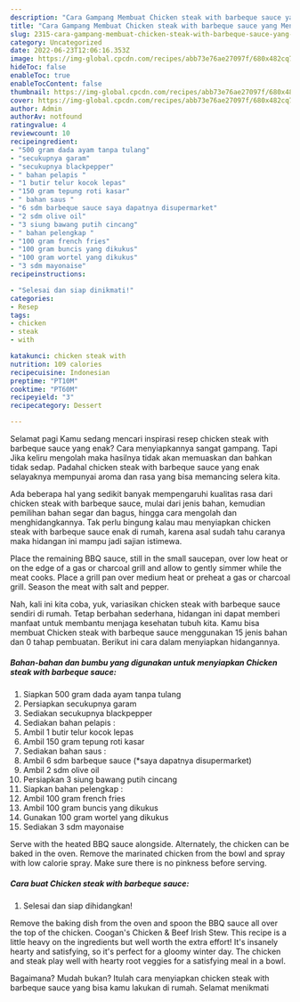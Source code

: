 ```yaml
---
description: "Cara Gampang Membuat Chicken steak with barbeque sauce yang Menggugah Selera, Buat Buka Puasa Sempurna"
title: "Cara Gampang Membuat Chicken steak with barbeque sauce yang Menggugah Selera, Buat Buka Puasa Sempurna"
slug: 2315-cara-gampang-membuat-chicken-steak-with-barbeque-sauce-yang-menggugah-selera-buat-buka-puasa-sempurna
category: Uncategorized
date: 2022-06-23T12:06:16.353Z
image: https://img-global.cpcdn.com/recipes/abb73e76ae27097f/680x482cq70/chicken-steak-with-barbeque-sauce-foto-resep-utama.jpg
hideToc: false
enableToc: true
enableTocContent: false
thumbnail: https://img-global.cpcdn.com/recipes/abb73e76ae27097f/680x482cq70/chicken-steak-with-barbeque-sauce-foto-resep-utama.jpg
cover: https://img-global.cpcdn.com/recipes/abb73e76ae27097f/680x482cq70/chicken-steak-with-barbeque-sauce-foto-resep-utama.jpg
author: Admin
authorAv: notfound
ratingvalue: 4
reviewcount: 10
recipeingredient:
- "500 gram dada ayam tanpa tulang"
- "secukupnya garam"
- "secukupnya blackpepper"
- " bahan pelapis "
- "1 butir telur kocok lepas"
- "150 gram tepung roti kasar"
- " bahan saus "
- "6 sdm barbeque sauce saya dapatnya disupermarket"
- "2 sdm olive oil"
- "3 siung bawang putih cincang"
- " bahan pelengkap "
- "100 gram french fries"
- "100 gram buncis yang dikukus"
- "100 gram wortel yang dikukus"
- "3 sdm mayonaise"
recipeinstructions:

- "Selesai dan siap dinikmati!"
categories:
- Resep
tags:
- chicken
- steak
- with

katakunci: chicken steak with 
nutrition: 109 calories
recipecuisine: Indonesian
preptime: "PT10M"
cooktime: "PT60M"
recipeyield: "3"
recipecategory: Dessert

---
```



Selamat pagi Kamu sedang mencari inspirasi resep chicken steak with barbeque sauce yang enak? Cara menyiapkannya sangat gampang. Tapi Jika keliru mengolah maka hasilnya tidak akan memuaskan dan bahkan tidak sedap. Padahal chicken steak with barbeque sauce yang enak selayaknya mempunyai aroma dan rasa yang bisa memancing selera kita.


Ada beberapa hal yang sedikit banyak mempengaruhi kualitas rasa dari chicken steak with barbeque sauce, mulai dari jenis bahan, kemudian pemilihan bahan segar dan bagus, hingga cara mengolah dan menghidangkannya. Tak perlu bingung kalau mau menyiapkan chicken steak with barbeque sauce enak di rumah, karena asal sudah tahu caranya maka hidangan ini mampu jadi sajian istimewa.

Place the remaining BBQ sauce, still in the small saucepan, over low heat or on the edge of a gas or charcoal grill and allow to gently simmer while the meat cooks. Place a grill pan over medium heat or preheat a gas or charcoal grill. Season the meat with salt and pepper.


Nah, kali ini kita coba, yuk, variasikan chicken steak with barbeque sauce sendiri di rumah. Tetap berbahan sederhana, hidangan ini dapat memberi manfaat untuk membantu menjaga kesehatan tubuh kita. Kamu bisa membuat Chicken steak with barbeque sauce menggunakan 15 jenis bahan dan 0 tahap pembuatan. Berikut ini cara dalam menyiapkan hidangannya.

<!--inarticleads1-->

##### Bahan-bahan dan bumbu yang digunakan untuk menyiapkan Chicken steak with barbeque sauce:

1. Siapkan 500 gram dada ayam tanpa tulang
1. Persiapkan secukupnya garam
1. Sediakan secukupnya blackpepper
1. Sediakan  bahan pelapis :
1. Ambil 1 butir telur kocok lepas
1. Ambil 150 gram tepung roti kasar
1. Sediakan  bahan saus :
1. Ambil 6 sdm barbeque sauce (*saya dapatnya disupermarket)
1. Ambil 2 sdm olive oil
1. Persiapkan 3 siung bawang putih cincang
1. Siapkan  bahan pelengkap :
1. Ambil 100 gram french fries
1. Ambil 100 gram buncis yang dikukus
1. Gunakan 100 gram wortel yang dikukus
1. Sediakan 3 sdm mayonaise


Serve with the heated BBQ sauce alongside. Alternately, the chicken can be baked in the oven. Remove the marinated chicken from the bowl and spray with low calorie spray. Make sure there is no pinkness before serving. 

<!--inarticleads2-->

##### Cara buat Chicken steak with barbeque sauce:


1. Selesai dan siap dihidangkan!

Remove the baking dish from the oven and spoon the BBQ sauce all over the top of the chicken. Coogan&#39;s Chicken &amp; Beef Irish Stew. This recipe is a little heavy on the ingredients but well worth the extra effort! It&#39;s insanely hearty and satisfying, so it&#39;s perfect for a gloomy winter day. The chicken and steak play well with hearty root veggies for a satisfying meal in a bowl. 

Bagaimana? Mudah bukan? Itulah cara menyiapkan chicken steak with barbeque sauce yang bisa kamu lakukan di rumah. Selamat menikmati
